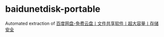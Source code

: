 baidunetdisk-portable
=====================
Automated extraction of [百度网盘-免费云盘丨文件共享软件丨超大容量丨存储安全](https://pan.baidu.com/)
